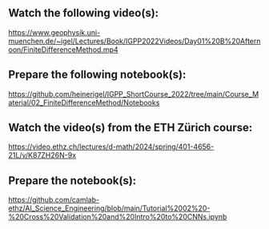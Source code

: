 ## Watch the following video(s):

https://www.geophysik.uni-muenchen.de/~igel/Lectures/Book/IGPP2022Videos/Day01%20B%20Afternoon/FiniteDifferenceMethod.mp4

## Prepare the following notebook(s):

https://github.com/heinerigel/IGPP_ShortCourse_2022/tree/main/Course_Material/02_FiniteDifferenceMethod/Notebooks

## Watch the video(s) from the ETH Zürich course:

https://video.ethz.ch/lectures/d-math/2024/spring/401-4656-21L/v/K87ZH26N-9x

## Prepare the notebook(s):

https://github.com/camlab-ethz/AI_Science_Engineering/blob/main/Tutorial%2002%20-%20Cross%20Validation%20and%20Intro%20to%20CNNs.ipynb
